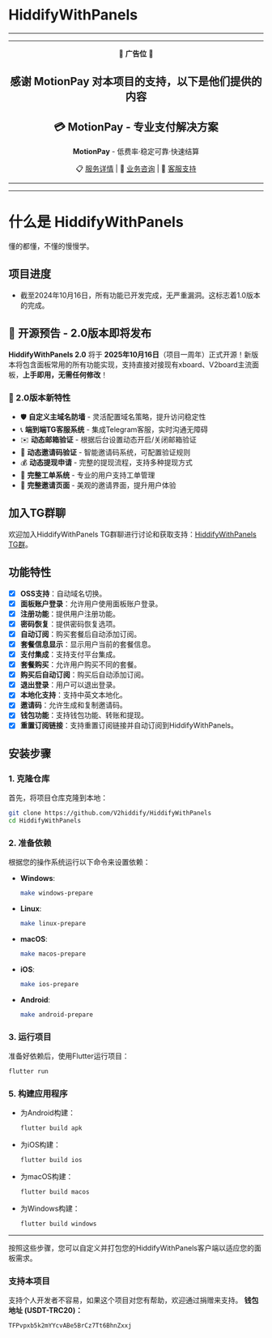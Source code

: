 # HiddifyWithPanels

---

<div align="center">

---
📢 **广告位** 📢

**感谢 MotionPay 对本项目的支持，以下是他们提供的内容**
---

## 💳 MotionPay - 专业支付解决方案

**MotionPay** - 低费率·稳定可靠·快速结算

📋 [服务详情](https://t.me/Motionzf/206) | 💬 [业务咨询](https://t.me/MotionIDC) | 🤖 [客服支持](https://t.me/MotionPaySupportBot)

---

</div>

---

# 什么是 HiddifyWithPanels
懂的都懂，不懂的慢慢学。
## 项目进度
- 截至2024年10月16日，所有功能已开发完成，无严重漏洞。这标志着1.0版本的完成。
## 🚀 开源预告 - 2.0版本即将发布
**HiddifyWithPanels 2.0** 将于 **2025年10月16日**（项目一周年）正式开源！新版本将包含面板常用的所有功能实现，支持直接对接现有xboard、V2board主流面板，**上手即用，无需任何修改**！

### 🎉 2.0版本新特性
- 🛡️ **自定义主域名防墙** - 灵活配置域名策略，提升访问稳定性
- 📞 **端到端TG客服系统** - 集成Telegram客服，实时沟通无障碍
- ✉️ **动态邮箱验证** - 根据后台设置动态开启/关闭邮箱验证
- 🎫 **动态邀请码验证** - 智能邀请码系统，可配置验证规则
- 💰 **动态提现申请** - 完整的提现流程，支持多种提现方式
- 🎫 **完整工单系统** - 专业的用户支持工单管理
- 👥 **完整邀请页面** - 美观的邀请界面，提升用户体验

## 加入TG群聊
欢迎加入HiddifyWithPanels TG群聊进行讨论和获取支持：[HiddifyWithPanels TG群](https://t.me/V2Hiidify)。
## 功能特性
- [x] **OSS支持**：自动域名切换。
- [x] **面板账户登录**：允许用户使用面板账户登录。
- [x] **注册功能**：提供用户注册功能。
- [x] **密码恢复**：提供密码恢复选项。
- [x] **自动订阅**：购买套餐后自动添加订阅。
- [x] **套餐信息显示**：显示用户当前的套餐信息。
- [x] **支付集成**：支持支付平台集成。
- [x] **套餐购买**：允许用户购买不同的套餐。
- [x] **购买后自动订阅**：购买后自动添加订阅。
- [x] **退出登录**：用户可以退出登录。
- [x] **本地化支持**：支持中英文本地化。
- [x] **邀请码**：允许生成和复制邀请码。
- [x] **钱包功能**：支持钱包功能、转账和提现。
- [x] **重置订阅链接**：支持重置订阅链接并自动订阅到HiddifyWithPanels。
## 安装步骤
### 1. 克隆仓库
首先，将项目仓库克隆到本地：
```bash
git clone https://github.com/V2hiddify/HiddifyWithPanels
cd HiddifyWithPanels
```
### 2. 准备依赖
根据您的操作系统运行以下命令来设置依赖：
- **Windows**:
  ```bash
  make windows-prepare
  ```
- **Linux**:
  ```bash
  make linux-prepare
  ```
- **macOS**:
  ```bash
  make macos-prepare
  ```
- **iOS**:
  ```bash
  make ios-prepare
  ```
- **Android**:
  ```bash
  make android-prepare
  ```
### 3. 运行项目
准备好依赖后，使用Flutter运行项目：
```bash
flutter run
```
### 5. 构建应用程序
- 为Android构建：
  ```bash
  flutter build apk
  ```
- 为iOS构建：
  ```bash
  flutter build ios
  ```
- 为macOS构建：
  ```bash
  flutter build macos
  ```
- 为Windows构建：
  ```bash
  flutter build windows
  ```
---
按照这些步骤，您可以自定义并打包您的HiddifyWithPanels客户端以适应您的面板需求。
### 支持本项目
支持个人开发者不容易，如果这个项目对您有帮助，欢迎通过捐赠来支持。
**钱包地址 (USDT-TRC20)：**
```
TFPvpxb5k2mYYcvABe5BrCz7Tt6BhnZxxj
```
